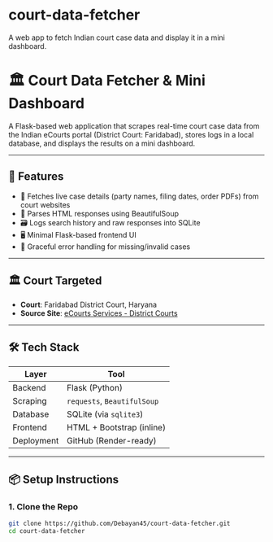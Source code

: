 # court-data-fetcher
A web app to fetch Indian court case data and display it in a mini dashboard.

# 🏛️ Court Data Fetcher & Mini Dashboard

A Flask-based web application that scrapes real-time court case data from the Indian eCourts portal (District Court: Faridabad), stores logs in a local database, and displays the results on a mini dashboard.

---

## 📌 Features

- 🔎 Fetches live case details (party names, filing dates, order PDFs) from court websites
- 🧾 Parses HTML responses using BeautifulSoup
- 🗃 Logs search history and raw responses into SQLite
- 🖥 Minimal Flask-based frontend UI
- 🔁 Graceful error handling for missing/invalid cases

---

## 🏛️ Court Targeted

- **Court**: Faridabad District Court, Haryana  
- **Source Site**: [eCourts Services - District Courts](https://districts.ecourts.gov.in/)

---

## 🛠️ Tech Stack

| Layer     | Tool                        |
|-----------|-----------------------------|
| Backend   | Flask (Python)              |
| Scraping  | `requests`, `BeautifulSoup` |
| Database  | SQLite (via `sqlite3`)      |
| Frontend  | HTML + Bootstrap (inline)   |
| Deployment| GitHub (Render-ready)       |

---

## 📦 Setup Instructions

### 1. Clone the Repo
```bash
git clone https://github.com/Debayan45/court-data-fetcher.git
cd court-data-fetcher

